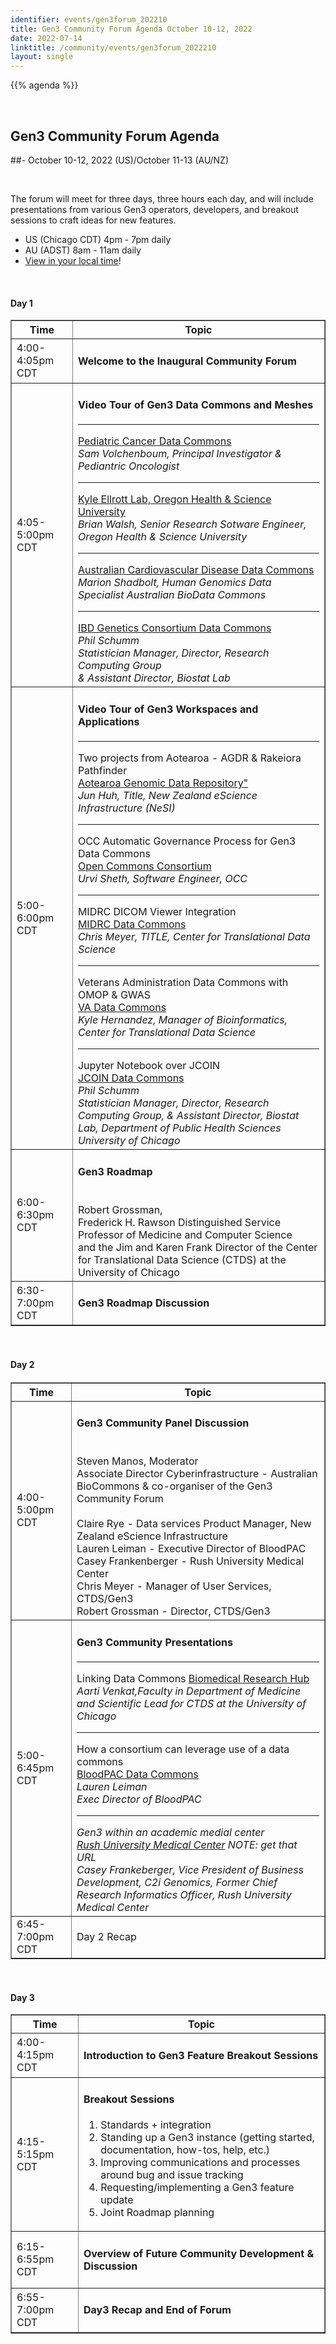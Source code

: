 ```yaml
---
identifier: events/gen3forum_202210
title: Gen3 Community Forum Agenda October 10-12, 2022
date: 2022-07-14
linktitle: /community/events/gen3forum_2022210
layout: single
---
```


{{% agenda %}}

<br>

## Gen3 Community Forum Agenda
##-  October 10-12, 2022 (US)/October 11-13 (AU/NZ)

<br>

The forum will meet for three days, three hours each day, and will include presentations from various Gen3 operators, developers, and breakout sessions to craft ideas for new features.
<ul>
  <li> US (Chicago CDT) 4pm - 7pm daily </li>
  <li> AU (ADST) 8am - 11am daily  </li>
  <li> <a href=https://www.timeanddate.com/worldclock/fixedtime.html?msg=Gen3+Community+Forum+%28virtual%29&iso=20221010T16&p1=64&ah=3>View in your local time</a>! </li>
</ul>

<br>

#### Day 1

<table border=1 cellspacing="0" width="1000">
  <tr>
   <th> Time </th>
   <th> Topic </th>
  </tr>
  <tr>
     <td> 4:00-4:05pm CDT </td>
     <td> <h4> Welcome to the Inaugural Community Forum</h4> </td>
  </tr>
  <tr>
   <td> 4:05-5:00pm CDT </td>
   <td> <h4>Video Tour of Gen3 Data Commons and Meshes</h4> <hr>
        <a href=https://commons.cri.uchicago.edu/pcdc/>Pediatric Cancer Data Commons</a> <br>
        <i>Sam Volchenboum, Principal Investigator & Pediantric Oncologist</i>
        <hr>
        <a href="https://ellrottlab.org/">Kyle Ellrott Lab, Oregon Health & Science University</a><br>
        <i>Brian Walsh, Senior Research Sotware Engineer, Oregon Health & Science University</i>
        <hr>
        <a href="https://healdata.org>HEAL Data Commons</a> <br>
        <i> Aarti Venkat, Faculty in Department of Medicine and Scientific Lead for CTDS at the University of Chicago</i>
        <hr>
        <a href="https://data.acdc.ozheart.org/">Australian Cardiovascular Disease Data Commons</a> <br>
          <i> Marion Shadbolt, Human Genomics Data Specialist Australian BioData Commons</i>
      <hr>
       <a href='https://ibdgc.datacommons.io/NIDDK'>IBD Genetics Consortium Data Commons</a> <br>
       <i>Phil Schumm <br> Statistician Manager, Director, Research Computing Group <br> & Assistant Director, Biostat Lab
       </i>
       </td>
   </tr>
  <tr>
   <td> 5:00-6:00pm CDT  </td> <td> <h4>Video Tour of Gen3 Workspaces and Applications</h4> <hr>
    Two projects from Aotearoa - AGDR & Rakeiora Pathfinder <br>
    <a href="https://repo.data.nesi.org.nz/">Aotearoa Genomic Data Repository"</a> <br>
    <i> Jun Huh, Title, New Zealand eScience Infrastructure (NeSI) </i>
    <hr>
       OCC Automatic Governance Process for Gen3 Data Commons <br>
       <a href="occ-data.org">Open Commons Consortium</a><br>
       <i>Urvi Sheth, Software Engineer, OCC</i>
   <hr>
       MIDRC DICOM Viewer Integration <br>
       <a href="https://data.midrc.org/">MIDRC Data Commons</a><br>
       <i>Chris Meyer, TITLE, Center for Translational Data Science</i>
  <hr>
       Veterans Administration Data Commons with OMOP & GWAS <br>
       <a href=https://va.data-commons.org/>VA Data Commons</a> <br>
       <i> Kyle Hernandez, Manager of Bioinformatics, Center for Translational Data Science </i>
  <hr>
       Jupyter Notebook over JCOIN <br>
       <a href=https://jcoin.datacommons.io/>JCOIN Data Commons</a> <br>
       <i> Phil Schumm <br> Statistician Manager, Director, Research Computing Group, & Assistant Director, Biostat Lab, Department of Public Health Sciences University of Chicago </i>
       </td>
  </tr>
  <tr>
   <td> 6:00-6:30pm CDT </td> <td> <h4>Gen3 Roadmap</h4> <br> Robert Grossman, <br> Frederick H. Rawson Distinguished Service Professor of Medicine and Computer Science <br> and the Jim and Karen Frank Director of the Center for Translational Data Science (CTDS) at the University of Chicago </td>
  </tr>
  <tr>
   <td>6:30-7:00pm CDT </td> <td> <h4>Gen3 Roadmap Discussion</h4> </td>
  </tr>
</table>

<br>

#### Day 2

<table border=1 cellspacing="0" width="1000">
  <tr>
   <th> Time </th>
   <th> Topic </th>
  </tr>
  <tr>
   <td> 4:00-5:00pm CDT </td>
   <td> <h4> Gen3 Community Panel Discussion </h4> <br>
           Steven Manos, Moderator <br>
           Associate Director Cyberinfrastructure - Australian BioCommons & co-organiser of the Gen3 Community Forum <br>
           <br>
           Claire Rye - Data services Product Manager, New Zealand eScience Infrastructure <br>
           Lauren Leiman  - Executive Director of BloodPAC <br>
           Casey Frankenberger - Rush University Medical Center <br>
           Chris Meyer - Manager of User Services, CTDS/Gen3<br>
           Robert Grossman - Director, CTDS/Gen3 <br>
    </td>
  </tr>
  <tr>
   <td> 5:00-6:45pm CDT </td>
   <td><h4> Gen3 Community Presentations</h4>
       <hr>
       Linking Data Commons
       <a href="https://brh.data-commons.org/">Biomedical Research Hub</a> <br>
       <i> Aarti Venkat,Faculty in Department of Medicine and Scientific Lead for CTDS at the University of Chicago </i>
       <hr>
      How a consortium can leverage use of a data commons <br>
      <a href="https://data.bloodpac.org/">BloodPAC Data Commons</a> <br>
      <i>Lauren Leiman <br> Exec Director of BloodPAC<i>
      <hr>
      Gen3 within an academic medial center <br>
      <a href="">Rush University Medical Center</a>
      NOTE:  get that URL <br>
      <i> Casey Frankeberger, Vice President of Business Development, C2i Genomics, Former Chief Research Informatics Officer, Rush University Medical Center</i>
   </td>
  </tr>
  <tr>
    <h4> <td> 6:45-7:00pm CDT </td>
    <td> Day 2 Recap </td> </h4>
  </tr>
</table>

<br>

#### Day 3

<table border=1 cellspacing="0" width="1000">
  <tr>
   <th> Time </th>
   <th> Topic </th>
  </tr>
   <td> 4:00-4:15pm CDT </td> <td><h4> Introduction to Gen3 Feature Breakout Sessions</h4> </td>
  </tr>
  <tr>
   <td> 4:15-5:15pm CDT </td>
   <td>  <h4>Breakout Sessions </h4> </hr>
        <ol>
          <li>Standards + integration</li>
          <li>Standing up a Gen3 instance (getting started, documentation, how-tos, help, etc.)</li>
          <li> Improving communications and processes around bug and issue tracking </li>
          <li> Requesting/implementing a Gen3 feature update </li>
          <li> Joint Roadmap planning </li>
        </ol>
   </td>
   </tr>
   <tr>
     <td> 6:15-6:55pm CDT </td>
     <td> <h4> Overview of Future Community Development & Discussion </h4> </td>
  </tr>
  <tr>
     <td> 6:55-7:00pm CDT </td>
     <td> <h4> Day3 Recap and End of Forum </h4> </td>
  </tr>
</table>

